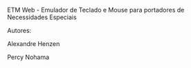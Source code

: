 ETM Web - Emulador de Teclado e Mouse para portadores de Necessidades Especiais

Autores:
<P>
Alexandre Henzen
<P>

Percy Nohama
